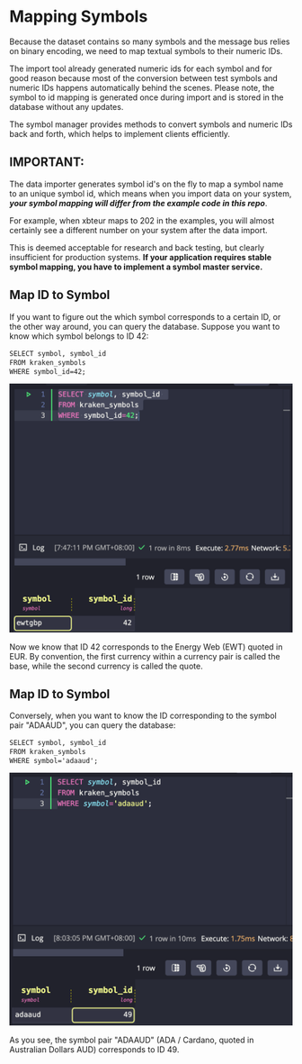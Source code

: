 
# Mapping Symbols

Because the dataset contains so many symbols and the message bus relies on
binary encoding, we need to map textual symbols to their numeric IDs.

The import tool already generated numeric ids for each symbol and for good reason because
most of the conversion between test symbols and numeric IDs happens
automatically behind the scenes. Please note, the symbol to id mapping is generated once during import 
and is stored in the database without any updates.

The symbol manager provides methods to convert symbols and numeric IDs back
and forth, which helps to implement clients efficiently.

## IMPORTANT:

The data importer generates symbol id's on the fly to map a symbol name to an unique symbol id, which means when you import data on your system, **_your symbol mapping will differ from the example code in this repo_**.

For example, when xbteur maps to 202 in the examples, you will almost certainly see a different number on your system after the data import. 

This is deemed acceptable for research and back testing, but clearly insufficient for production systems. **If your application requires stable symbol mapping, you have to implement a symbol master service.** 

## Map ID to Symbol

If you want to figure out the which symbol corresponds to a certain ID, or the other way around, you can query
the database. Suppose you  want to know which symbol belongs to ID 42:

```
SELECT symbol, symbol_id 
FROM kraken_symbols
WHERE symbol_id=42;
```

![symbol_query.png](img/symbol_query.png)

Now we know that ID 42 corresponds to the Energy Web (EWT) quoted in EUR.
By convention, the first currency within a currency pair is called the base, while the second currency is called the quote.

## Map ID to Symbol

Conversely, when you want to know the ID corresponding to the symbol pair "ADAAUD", you can query the database:

```
SELECT symbol, symbol_id 
FROM kraken_symbols
WHERE symbol='adaaud';
```
![symbol_query.png](img/reverse_symbol_query.png)

As you see, the symbol pair "ADAAUD" (ADA / Cardano, quoted in Australian Dollars AUD) corresponds to ID 49.
